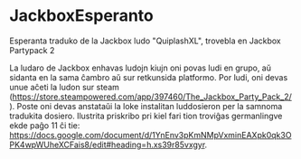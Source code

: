 # JackboxEsperanto
Esperanta traduko de la Jackbox ludo "QuiplashXL", trovebla en Jackbox Partypack 2

La ludaro de Jackbox enhavas ludojn kiujn oni povas ludi en grupo, aŭ sidanta en la sama ĉambro aŭ sur retkunsida platformo. 
Por ludi, oni devas unue aĉeti la ludon sur steam (https://store.steampowered.com/app/397460/The_Jackbox_Party_Pack_2/). Poste oni devas anstataŭi la loke instalitan luddosieron per la samnoma tradukita dosiero. Ilustrita priskribo pri kiel fari tion troviĝas germanlingve ekde paĝo 11 ĉi tie: https://docs.google.com/document/d/1YnEnv3pKmNMpVxminEAXpk0qk3OPK4wpWUheXCFais8/edit#heading=h.xs39r85vxgyr.
